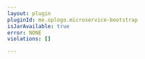 ```yaml
---
layout: plugin
pluginId: me.oplogo.microservice-bootstrap
isJarAvailable: true
error: NONE
violations: []

---
```

